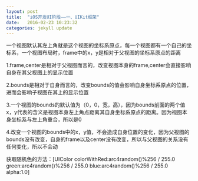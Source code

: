 ```yaml
---
layout: post
title:  "iOS开发UI阶段——一、UIKit框架"
date:   2016-02-23 10:23:32
categories: jekyll update
---
```

一个视图默认其左上角就是这个视图的坐标系原点，每一个视图都有一个自己的坐标系，一个视图布局时，frame中的x，y是相对于父视图的坐标系原点的距离

1.frame,center是相对于父视图而言的，改变视图本身的frame,center会直接影响自身在其父视图上的显示位置

2.bounds是相对于自身而言的，改变bounds的值会影响自身坐标系原点的位置，进而会影响子视图在其上的显示位置

3.一个视图的bounds的默认值为（0，0，宽，高），因为bounds前面的两个值x，y代表的含义是视图本身左上角点距离其自身坐标系原点的距离。因为视图本身坐标系与左上角重合，所以是0

4.改变一个视图的bounds中的x，y值，不会造成自身位置的变化，因为父视图的bounds没有改变，自身的frame以及center没有改变，所以与父视图的关系没有任何变化，所以不会动

获取随机色的方法：[UIColor colorWithRed:arc4random()%256 / 255.0 green:arc4random()%256 / 255.0 blue:arc4random()%256 / 255.0 alpha:1.0]
